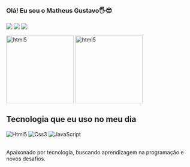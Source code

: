 ### Olá! Eu sou o Matheus Gustavo🖐️😎

<div>
    <a href = "matheusgustavo9.github.io/matheusgustavo"><img src="https://img.shields.io/badge/website-000000?style=for-the-badge&logo=About.me&logoColor=white" target="_blank" align="center"></a>
    <a href = "https://linkedin.com/in/matheusgustasilva/"><img src="https://img.shields.io/badge/LinkedIn-0077B5?style=for-the-badge&logo=linkedin&logoColor=white" target="_blank" align="center"></a>
    <a href = "mailto:matheusgustavosprog@gmail.com"><img src="https://img.shields.io/badge/-Gmail-111?style=for-the-badge&logo=gmail&logoColor=white" target="_blank" align="center"></a>
</div><br>

<div style="display: inline_block">
    <img height="180em" src="https://github-readme-stats.vercel.app/api?username=matheusgustavo9&show_icons=true&theme=dracula" alt="html5" align="center">
    <img height="180em" src="https://github-readme-stats.vercel.app/api/top-langs/?username=matheusgustavo9&layout=compact&langs_count=16&theme=dracula" alt="html5" align="center">
</div>

## Tecnologia que eu uso no meu dia
<div style="display: inline_block">
    <img src="https://img.shields.io/badge/HTML5-111?style=for-the-badge&logo=html5&logoColor=E34F26" alt="Html5" align="center">
    <img src="https://img.shields.io/badge/CSS3-111?style=for-the-badge&logo=css3&logoColor=blue" alt="Css3" align="center">
    <img src="https://img.shields.io/badge/JavaScript-111?style=for-the-badge&logo=javascript&logoColor=F7DF1E" alt="JavaScript" align="center">
</div><br/>

Apaixonado por tecnologia, buscando aprendizagem na programação e novos desafios.
